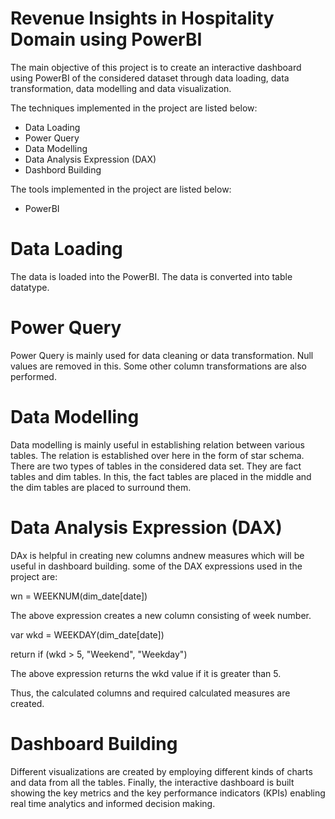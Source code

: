 # Revenue Insights in Hospitality Domain using PowerBI

The main objective of this project is to create an interactive dashboard using PowerBI of the considered dataset through data loading, data transformation, data modelling and data visualization.

The techniques implemented in the project are listed below:

- Data Loading
- Power Query
- Data Modelling
- Data Analysis Expression (DAX)
- Dashbord Building

The tools implemented in the project are listed below:

- PowerBI

# Data Loading

The data is loaded into the PowerBI. The data is converted into table datatype. 

# Power Query

Power Query is mainly used for data cleaning or data transformation. Null values are removed in this. Some other column transformations are also performed.

# Data Modelling

Data modelling is mainly useful in establishing relation between various tables. The relation is established over here in the form of star schema. There are two types of tables in the considered data set. They are fact tables and dim tables. In this, the fact tables are placed in the middle and the dim tables are placed to surround them.

# Data Analysis Expression (DAX)

DAx is helpful in creating new columns andnew measures which will be useful in dashboard building. 
some of the DAX expressions used in the project are:

wn = WEEKNUM(dim_date[date])  


The above expression creates a new column consisting of week number.

var wkd = WEEKDAY(dim_date[date])

return if (wkd > 5, "Weekend", "Weekday")

The above expression returns the wkd value if it is greater than 5. 

Thus, the calculated columns and required calculated measures are created.

# Dashboard Building 

Different visualizations are created by employing different kinds of charts and data from all the tables. Finally, the interactive dashboard is built showing the key metrics and the key performance indicators (KPIs) enabling real time analytics and informed decision making.